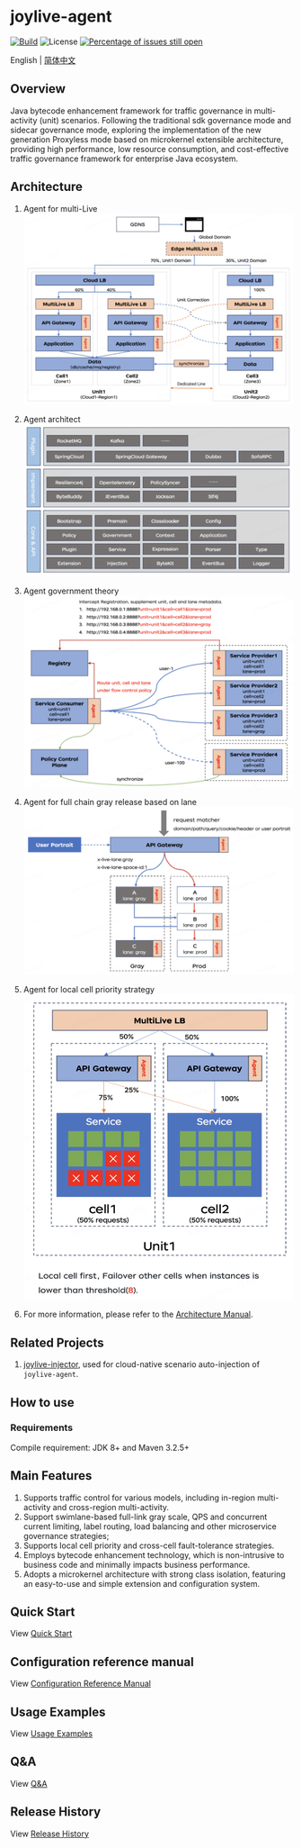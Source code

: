# joylive-agent

[![Build](https://github.com/jd-opensource/joylive-agent/actions/workflows/build.yml/badge.svg)](https://github.com/jd-opensource/joylive-agent/actions/workflows/build.yml)
![License](https://img.shields.io/github/license/jd-opensource/joylive-agent.svg)
[![Percentage of issues still open](http://isitmaintained.com/badge/open/jd-opensource/joylive-agent.svg)](http://isitmaintained.com/project/jd-opensource/joylive-agent "Percentage of issues still open")

English | [简体中文](./README-zh.md)

## Overview

Java bytecode enhancement framework for traffic governance in multi-activity (unit) scenarios. Following the traditional sdk governance mode and sidecar governance mode, exploring the implementation of the new generation Proxyless mode based on microkernel extensible architecture, providing high performance, low resource consumption, and cost-effective traffic governance framework for enterprise Java ecosystem.

## Architecture
1. Agent for multi-Live   
![pic](docs/image/architect-0.png)

2. Agent architect   
![pic](docs/image/architect-1.png)

3. Agent government theory   
![pic](docs/image/architect-2.png)

4. Agent for full chain gray release based on lane   
![pic](docs/image/architect-3.png)

5. Agent for local cell priority strategy   
![pic](docs/image/architect-4.png)

6. For more information, please refer to the [Architecture Manual](docs/architect.md).

## Related Projects

1. [joylive-injector](https://github.com/jd-opensource/joylive-injector), used for cloud-native scenario auto-injection of `joylive-agent`.

## How to use

### Requirements

Compile requirement: JDK 8+ and Maven 3.2.5+ 

## Main Features

1. Supports traffic control for various models, including in-region multi-activity and cross-region multi-activity.
2. Support swimlane-based full-link gray scale, QPS and concurrent current limiting, label routing, load balancing and other microservice governance strategies;
3. Supports local cell priority and cross-cell fault-tolerance strategies.
4. Employs bytecode enhancement technology, which is non-intrusive to business code and minimally impacts business performance.
5. Adopts a microkernel architecture with strong class isolation, featuring an easy-to-use and simple extension and configuration system.

## Quick Start

View [Quick Start](./docs/quickstart.md)

## Configuration reference manual

View [Configuration Reference Manual](./docs/config.md)

## Usage Examples

View [Usage Examples](./docs/example.md)

## Q&A

View [Q&A](./docs/qa.md)

## Release History

View [Release History](./RELEASE.md)